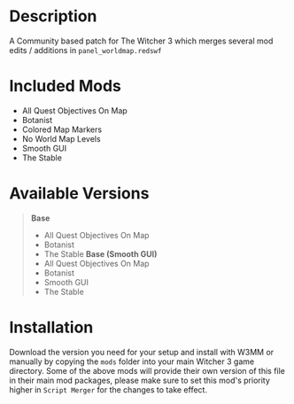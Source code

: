 # Description
A Community based patch for The Witcher 3 which merges several mod edits / additions in `panel_worldmap.redswf`

# Included Mods
- All Quest Objectives On Map
- Botanist
- Colored Map Markers
- No World Map Levels
- Smooth GUI
- The Stable

# Available Versions
  >**Base**
  > - All Quest Objectives On Map
  > - Botanist
  > - The Stable
  >**Base (Smooth GUI)**
  > - All Quest Objectives On Map
  > - Botanist
  > - Smooth GUI
  > - The Stable


# Installation
Download the version you need for your setup and install with W3MM or manually by copying the `mods` folder into your main Witcher 3 game directory.
Some of the above mods will provide their own version of this file in their main mod packages, please make sure to set this mod's priority higher in `Script Merger` for the changes to take effect.
